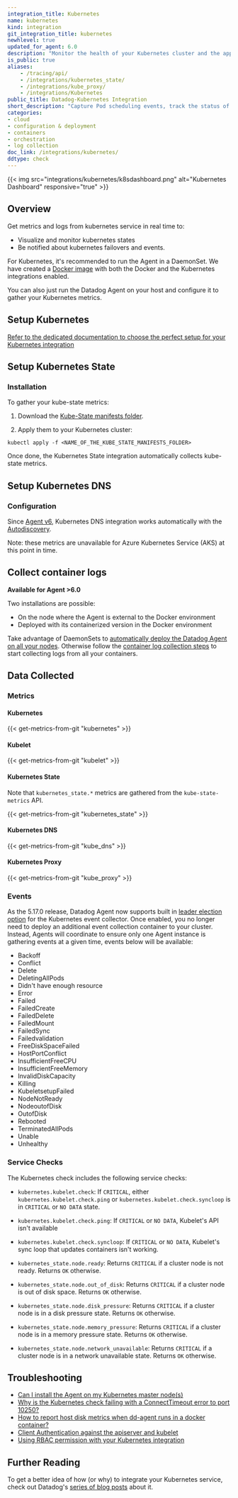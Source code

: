 ```yaml
---
integration_title: Kubernetes
name: kubernetes
kind: integration
git_integration_title: kubernetes
newhlevel: true
updated_for_agent: 6.0
description: "Monitor the health of your Kubernetes cluster and the applications running on it. Capture Pod scheduling events, track the status of your Kubelets, and more."
is_public: true
aliases:
    - /tracing/api/
    - /integrations/kubernetes_state/
    - /integrations/kube_proxy/
    - /integrations/Kubernetes
public_title: Datadog-Kubernetes Integration
short_description: "Capture Pod scheduling events, track the status of your Kublets, and more"
categories:
- cloud
- configuration & deployment
- containers
- orchestration
- log collection
doc_link: /integrations/kubernetes/
ddtype: check
---
```


{{< img src="integrations/kubernetes/k8sdashboard.png" alt="Kubernetes Dashboard" responsive="true" >}}

## Overview

Get metrics and logs from kubernetes service in real time to:

* Visualize and monitor kubernetes states
* Be notified about kubernetes failovers and events.

For Kubernetes, it's recommended to run the Agent in a DaemonSet. We have created a [Docker image][1] with both the Docker and the Kubernetes integrations enabled.

You can also just run the Datadog Agent on your host and configure it to gather your Kubernetes metrics.

## Setup Kubernetes

[Refer to the dedicated documentation to choose the perfect setup for your Kubernetes integration][2]

## Setup Kubernetes State
### Installation

To gather your kube-state metrics:

1. Download the [Kube-State manifests folder][3].

2. Apply them to your Kubernetes cluster:
  ```
  kubectl apply -f <NAME_OF_THE_KUBE_STATE_MANIFESTS_FOLDER>
  ```

Once done, the Kubernetes State integration automatically collects kube-state metrics.

## Setup Kubernetes DNS
### Configuration

Since [Agent v6][4], Kubernetes DNS integration works automatically with the [Autodiscovery][5].

Note: these metrics are unavailable for Azure Kubernetes Service (AKS) at this point in time.

## Collect container logs

**Available for Agent >6.0**

Two installations are possible:

- On the node where the Agent is external to the Docker environment
- Deployed with its containerized version in the Docker environment

Take advantage of DaemonSets to [automatically deploy the Datadog Agent on all your nodes][6]. Otherwise follow the [container log collection steps][7] to start collecting logs from all your containers.

## Data Collected
### Metrics
#### Kubernetes
{{< get-metrics-from-git "kubernetes" >}}

#### Kubelet
{{< get-metrics-from-git "kubelet" >}}

#### Kubernetes State

Note that `kubernetes_state.*` metrics are gathered from the `kube-state-metrics` API.

{{< get-metrics-from-git "kubernetes_state" >}}

#### Kubernetes DNS
{{< get-metrics-from-git "kube_dns" >}}

#### Kubernetes Proxy
{{< get-metrics-from-git "kube_proxy" >}}

### Events

As the 5.17.0 release, Datadog Agent now supports built in [leader election option][8] for the Kubernetes event collector. Once enabled, you no longer need to deploy an additional event collection container to your cluster. Instead, Agents will coordinate to ensure only one Agent instance is gathering events at a given time, events below will be available:

* Backoff
* Conflict
* Delete
* DeletingAllPods
* Didn't have enough resource
* Error
* Failed
* FailedCreate
* FailedDelete
* FailedMount
* FailedSync
* Failedvalidation
* FreeDiskSpaceFailed
* HostPortConflict
* InsufficientFreeCPU
* InsufficientFreeMemory
* InvalidDiskCapacity
* Killing
* KubeletsetupFailed
* NodeNotReady
* NodeoutofDisk
* OutofDisk
* Rebooted
* TerminatedAllPods
* Unable
* Unhealthy

### Service Checks

The Kubernetes check includes the following service checks:

* `kubernetes.kubelet.check`:
  If `CRITICAL`, either `kubernetes.kubelet.check.ping` or `kubernetes.kubelet.check.syncloop` is in `CRITICAL` or `NO DATA` state.

* `kubernetes.kubelet.check.ping`:
  If `CRITICAL` or `NO DATA`, Kubelet's API isn't available

* `kubernetes.kubelet.check.syncloop`:
  If `CRITICAL` or `NO DATA`, Kubelet's sync loop that updates containers isn't working.

* `kubernetes_state.node.ready`:
  Returns `CRITICAL` if a cluster node is not ready. Returns `OK` otherwise.

* `kubernetes_state.node.out_of_disk`:
  Returns `CRITICAL` if a cluster node is out of disk space. Returns `OK` otherwise.

* `kubernetes_state.node.disk_pressure`:
  Returns `CRITICAL` if a cluster node is in a disk pressure state. Returns `OK` otherwise.

* `kubernetes_state.node.memory_pressure`:
  Returns `CRITICAL` if a cluster node is in a memory pressure state. Returns `OK` otherwise.

* `kubernetes_state.node.network_unavailable`:
  Returns `CRITICAL` if a cluster node is in a network unavailable state. Returns `OK` otherwise.

## Troubleshooting

* [Can I install the Agent on my Kubernetes master node(s)][9]
* [Why is the Kubernetes check failing with a ConnectTimeout error to port 10250?][10]
* [How to report host disk metrics when dd-agent runs in a docker container?][11]
* [Client Authentication against the apiserver and kubelet][12]
* [Using RBAC permission with your Kubernetes integration][13]

## Further Reading

To get a better idea of how (or why) to integrate your Kubernetes service, check out Datadog's [series of blog posts][14] about it.

[1]: https://hub.docker.com/r/datadog/agent
[2]: /agent/basic_agent_usage/kubernetes
[3]: https://github.com/kubernetes/kube-state-metrics/tree/master/examples/standard
[4]: /agent
[5]: /agent/autodiscovery
[6]: https://app.datadoghq.com/account/settings#agent/kubernetes
[7]: /agent/basic_agent_usage/kubernetes/#log-collection-setup
[8]: /agent/basic_agent_usage/kubernetes/#event_collection
[9]: /integrations/faq/can-i-install-the-agent-on-my-kubernetes-master-node-s
[10]: /integrations/faq/why-is-the-kubernetes-check-failing-with-a-connecttimeout-error-to-port-10250
[11]: /agent/faq/getting-further-with-docker
[12]: /integrations/faq/client-authentication-against-the-apiserver-and-kubelet
[13]: /integrations/faq/using-rbac-permission-with-your-kubernetes-integration
[14]: https://www.datadoghq.com/blog/monitoring-kubernetes-era
